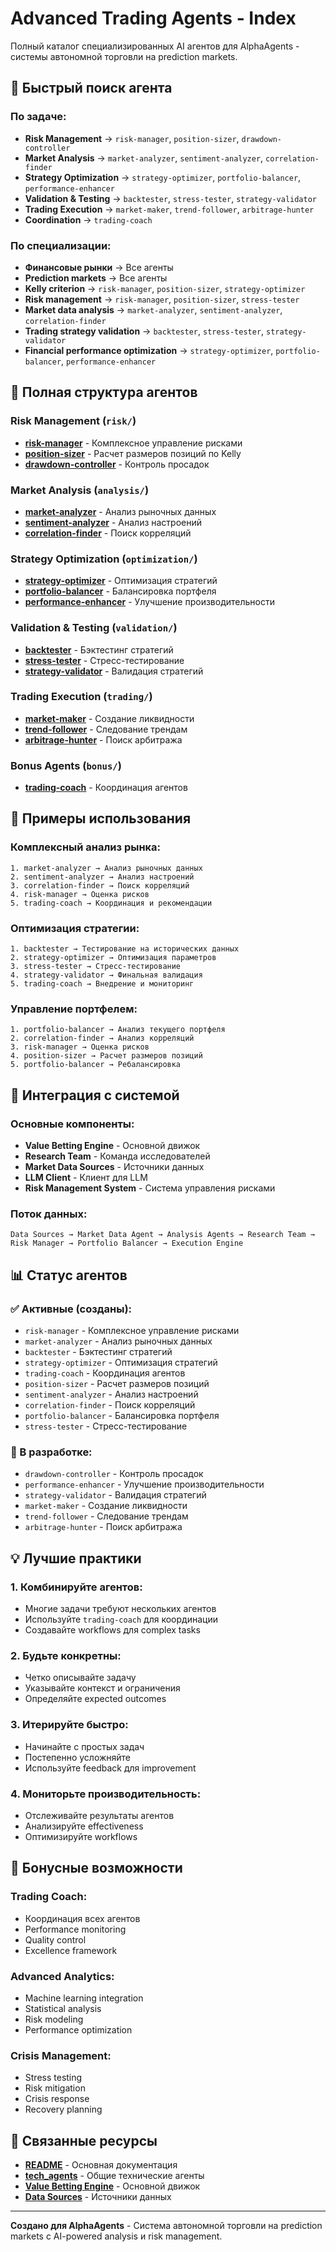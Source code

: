 # Advanced Trading Agents - Index

Полный каталог специализированных AI агентов для AlphaAgents - системы автономной торговли на prediction markets.

## 🎯 Быстрый поиск агента

### По задаче:
- **Risk Management** → `risk-manager`, `position-sizer`, `drawdown-controller`
- **Market Analysis** → `market-analyzer`, `sentiment-analyzer`, `correlation-finder`
- **Strategy Optimization** → `strategy-optimizer`, `portfolio-balancer`, `performance-enhancer`
- **Validation & Testing** → `backtester`, `stress-tester`, `strategy-validator`
- **Trading Execution** → `market-maker`, `trend-follower`, `arbitrage-hunter`
- **Coordination** → `trading-coach`

### По специализации:
- **Финансовые рынки** → Все агенты
- **Prediction markets** → Все агенты
- **Kelly criterion** → `risk-manager`, `position-sizer`, `strategy-optimizer`
- **Risk management** → `risk-manager`, `position-sizer`, `stress-tester`
- **Market data analysis** → `market-analyzer`, `sentiment-analyzer`, `correlation-finder`
- **Trading strategy validation** → `backtester`, `stress-tester`, `strategy-validator`
- **Financial performance optimization** → `strategy-optimizer`, `portfolio-balancer`, `performance-enhancer`

## 📁 Полная структура агентов

### Risk Management (`risk/`)
- **[risk-manager](risk/risk-manager.md)** - Комплексное управление рисками
- **[position-sizer](risk/position-sizer.md)** - Расчет размеров позиций по Kelly
- **[drawdown-controller](risk/drawdown-controller.md)** - Контроль просадок

### Market Analysis (`analysis/`)
- **[market-analyzer](analysis/market-analyzer.md)** - Анализ рыночных данных
- **[sentiment-analyzer](analysis/sentiment-analyzer.md)** - Анализ настроений
- **[correlation-finder](analysis/correlation-finder.md)** - Поиск корреляций

### Strategy Optimization (`optimization/`)
- **[strategy-optimizer](optimization/strategy-optimizer.md)** - Оптимизация стратегий
- **[portfolio-balancer](optimization/portfolio-balancer.md)** - Балансировка портфеля
- **[performance-enhancer](optimization/performance-enhancer.md)** - Улучшение производительности

### Validation & Testing (`validation/`)
- **[backtester](validation/backtester.md)** - Бэктестинг стратегий
- **[stress-tester](validation/stress-tester.md)** - Стресс-тестирование
- **[strategy-validator](validation/strategy-validator.md)** - Валидация стратегий

### Trading Execution (`trading/`)
- **[market-maker](trading/market-maker.md)** - Создание ликвидности
- **[trend-follower](trading/trend-follower.md)** - Следование трендам
- **[arbitrage-hunter](trading/arbitrage-hunter.md)** - Поиск арбитража

### Bonus Agents (`bonus/`)
- **[trading-coach](bonus/trading-coach.md)** - Координация агентов

## 🚀 Примеры использования

### Комплексный анализ рынка:
```
1. market-analyzer → Анализ рыночных данных
2. sentiment-analyzer → Анализ настроений
3. correlation-finder → Поиск корреляций
4. risk-manager → Оценка рисков
5. trading-coach → Координация и рекомендации
```

### Оптимизация стратегии:
```
1. backtester → Тестирование на исторических данных
2. strategy-optimizer → Оптимизация параметров
3. stress-tester → Стресс-тестирование
4. strategy-validator → Финальная валидация
5. trading-coach → Внедрение и мониторинг
```

### Управление портфелем:
```
1. portfolio-balancer → Анализ текущего портфеля
2. correlation-finder → Анализ корреляций
3. risk-manager → Оценка рисков
4. position-sizer → Расчет размеров позиций
5. portfolio-balancer → Ребалансировка
```

## 🔧 Интеграция с системой

### Основные компоненты:
- **Value Betting Engine** - Основной движок
- **Research Team** - Команда исследователей
- **Market Data Sources** - Источники данных
- **LLM Client** - Клиент для LLM
- **Risk Management System** - Система управления рисками

### Поток данных:
```
Data Sources → Market Data Agent → Analysis Agents → Research Team → Risk Manager → Portfolio Balancer → Execution Engine
```

## 📊 Статус агентов

### ✅ Активные (созданы):
- `risk-manager` - Комплексное управление рисками
- `market-analyzer` - Анализ рыночных данных
- `backtester` - Бэктестинг стратегий
- `strategy-optimizer` - Оптимизация стратегий
- `trading-coach` - Координация агентов
- `position-sizer` - Расчет размеров позиций
- `sentiment-analyzer` - Анализ настроений
- `correlation-finder` - Поиск корреляций
- `portfolio-balancer` - Балансировка портфеля
- `stress-tester` - Стресс-тестирование

### 🚧 В разработке:
- `drawdown-controller` - Контроль просадок
- `performance-enhancer` - Улучшение производительности
- `strategy-validator` - Валидация стратегий
- `market-maker` - Создание ликвидности
- `trend-follower` - Следование трендам
- `arbitrage-hunter` - Поиск арбитража

## 💡 Лучшие практики

### 1. Комбинируйте агентов:
- Многие задачи требуют нескольких агентов
- Используйте `trading-coach` для координации
- Создавайте workflows для complex tasks

### 2. Будьте конкретны:
- Четко описывайте задачу
- Указывайте контекст и ограничения
- Определяйте expected outcomes

### 3. Итерируйте быстро:
- Начинайте с простых задач
- Постепенно усложняйте
- Используйте feedback для improvement

### 4. Мониторьте производительность:
- Отслеживайте результаты агентов
- Анализируйте effectiveness
- Оптимизируйте workflows

## 🎁 Бонусные возможности

### Trading Coach:
- Координация всех агентов
- Performance monitoring
- Quality control
- Excellence framework

### Advanced Analytics:
- Machine learning integration
- Statistical analysis
- Risk modeling
- Performance optimization

### Crisis Management:
- Stress testing
- Risk mitigation
- Crisis response
- Recovery planning

## 🔗 Связанные ресурсы

- **[README](README.md)** - Основная документация
- **[tech_agents](../tech_agents/)** - Общие технические агенты
- **[Value Betting Engine](../../services/value_betting_engine/)** - Основной движок
- **[Data Sources](../../data_sources/)** - Источники данных

---

**Создано для AlphaAgents** - Система автономной торговли на prediction markets с AI-powered analysis и risk management.
